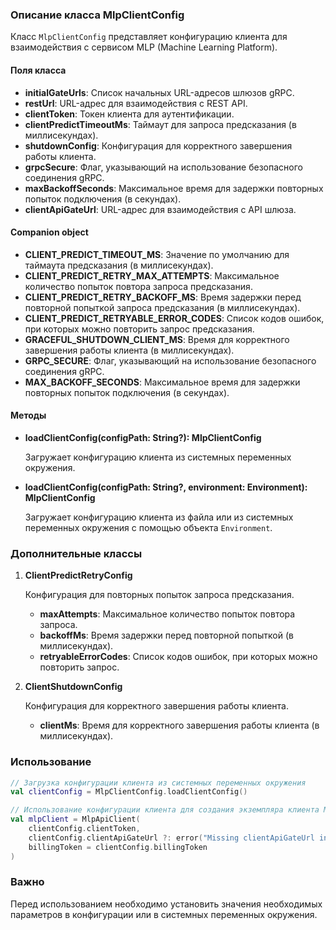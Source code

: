 ### Описание класса MlpClientConfig

Класс `MlpClientConfig` представляет конфигурацию клиента для взаимодействия с сервисом MLP (Machine Learning Platform).

#### Поля класса

- **initialGateUrls**: Список начальных URL-адресов шлюзов gRPC.
- **restUrl**: URL-адрес для взаимодействия с REST API.
- **clientToken**: Токен клиента для аутентификации.
- **clientPredictTimeoutMs**: Таймаут для запроса предсказания (в миллисекундах).
- **shutdownConfig**: Конфигурация для корректного завершения работы клиента.
- **grpcSecure**: Флаг, указывающий на использование безопасного соединения gRPC.
- **maxBackoffSeconds**: Максимальное время для задержки повторных попыток подключения (в секундах).
- **clientApiGateUrl**: URL-адрес для взаимодействия с API шлюза.

#### Companion object

- **CLIENT_PREDICT_TIMEOUT_MS**: Значение по умолчанию для таймаута предсказания (в миллисекундах).
- **CLIENT_PREDICT_RETRY_MAX_ATTEMPTS**: Максимальное количество попыток повтора запроса предсказания.
- **CLIENT_PREDICT_RETRY_BACKOFF_MS**: Время задержки перед повторной попыткой запроса предсказания (в миллисекундах).
- **CLIENT_PREDICT_RETRYABLE_ERROR_CODES**: Список кодов ошибок, при которых можно повторить запрос предсказания.
- **GRACEFUL_SHUTDOWN_CLIENT_MS**: Время для корректного завершения работы клиента (в миллисекундах).
- **GRPC_SECURE**: Флаг, указывающий на использование безопасного соединения gRPC.
- **MAX_BACKOFF_SECONDS**: Максимальное время для задержки повторных попыток подключения (в секундах).

#### Методы

- **loadClientConfig(configPath: String?): MlpClientConfig**

  Загружает конфигурацию клиента из системных переменных окружения.

- **loadClientConfig(configPath: String?, environment: Environment): MlpClientConfig**

  Загружает конфигурацию клиента из файла или из системных переменных окружения с помощью объекта `Environment`.

### Дополнительные классы

1. **ClientPredictRetryConfig**

   Конфигурация для повторных попыток запроса предсказания.

    - **maxAttempts**: Максимальное количество попыток повтора запроса.
    - **backoffMs**: Время задержки перед повторной попыткой (в миллисекундах).
    - **retryableErrorCodes**: Список кодов ошибок, при которых можно повторить запрос.

2. **ClientShutdownConfig**

   Конфигурация для корректного завершения работы клиента.

    - **clientMs**: Время для корректного завершения работы клиента (в миллисекундах).

### Использование

```kotlin
// Загрузка конфигурации клиента из системных переменных окружения
val clientConfig = MlpClientConfig.loadClientConfig()

// Использование конфигурации клиента для создания экземпляра клиента MLP
val mlpClient = MlpApiClient(
    clientConfig.clientToken,
    clientConfig.clientApiGateUrl ?: error("Missing clientApiGateUrl in config"),
    billingToken = clientConfig.billingToken
)
```

### Важно

Перед использованием необходимо установить значения необходимых параметров в конфигурации или в системных переменных окружения.